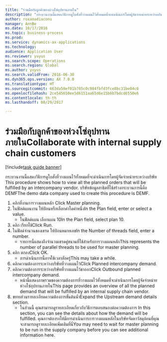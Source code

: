 ```yaml
--- 
title: "ร่วมมือกับลูกค้าของห่วงโซ่อุปทานภายใน"
description: "กระบวนงานนี้แสดงวิธีการดูใบสั่งที่วางแผนไว้ทั้งหมดที่จะดำเนินการโดยผู้จัดจำหน่ายระหว่างบริษัท "
author: roxanadiaconu
manager: AnnBe
ms.date: 10/17/2016
ms.topic: business-process
ms.prod: 
ms.service: dynamics-ax-applications
ms.technology: 
audience: Application User
ms.reviewer: yuyus
ms.search.scope: Operations
ms.search.region: Global
ms.author: yuyus
ms.search.validFrom: 2016-06-30
ms.dyn365.ops.version: AX 7.0.0
ms.translationtype: HT
ms.sourcegitcommit: 663da58ef01b705c0c984fbfd3fce8bc31be04c6
ms.openlocfilehash: 2ce545650ee5d6151aa65d6e15b6b7bdcd6550e6
ms.contentlocale: th-th
ms.lasthandoff: 08/29/2017

---
```

# <a name="collaborate-with-internal-supply-chain-customers"></a><span data-ttu-id="176cd-103">ร่วมมือกับลูกค้าของห่วงโซ่อุปทานภายใน</span><span class="sxs-lookup"><span data-stu-id="176cd-103">Collaborate with internal supply chain customers</span></span>

[!include[task guide banner](../../includes/task-guide-banner.md)]

<span data-ttu-id="176cd-104">กระบวนงานนี้แสดงวิธีการดูใบสั่งที่วางแผนไว้ทั้งหมดที่จะดำเนินการโดยผู้จัดจำหน่ายระหว่างบริษัท </span><span class="sxs-lookup"><span data-stu-id="176cd-104">This procedure shows how to view all the planned orders that will be fulfilled by an intercompany vendor.</span></span> <span data-ttu-id="176cd-105">บริษัทข้อมูลสาธิตที่ใช้สร้างกระบวนการนี้คือ DEMF</span><span class="sxs-lookup"><span data-stu-id="176cd-105">The demo data company used to create this procedure is DEMF.</span></span>

1. <span data-ttu-id="176cd-106">คลิกที่งานการวางแผนหลัก </span><span class="sxs-lookup"><span data-stu-id="176cd-106">Click Master planning.</span></span>
2. <span data-ttu-id="176cd-107">ในฟิลด์แผนงาน ให้ป้อนหรือเลือกค่าใดค่าหนึ่ง</span><span class="sxs-lookup"><span data-stu-id="176cd-107">In the Plan field, enter or select a value.</span></span>
    * <span data-ttu-id="176cd-108">ในฟิลด์แผน เลือกแผน 10</span><span class="sxs-lookup"><span data-stu-id="176cd-108">In the Plan field, select plan 10.</span></span>  
3. <span data-ttu-id="176cd-109">คลิก เรียกใช้</span><span class="sxs-lookup"><span data-stu-id="176cd-109">Click Run.</span></span>
4. <span data-ttu-id="176cd-110">ในฟิลด์จำนวนของเธรด ให้ป้อนหมายเลข</span><span class="sxs-lookup"><span data-stu-id="176cd-110">In the Number of threads field, enter a number.</span></span>
    * <span data-ttu-id="176cd-111">รายการนี้แสดงถึงจำนวนเธรดคู่ขนานที่ใช้สำหรับการวางแผนหลัก</span><span class="sxs-lookup"><span data-stu-id="176cd-111">This represents the number of parallel threads to be used for master planning.</span></span>  
5. <span data-ttu-id="176cd-112">คลิก ตกลง</span><span class="sxs-lookup"><span data-stu-id="176cd-112">Click OK.</span></span>
    * <span data-ttu-id="176cd-113">การดำเนินการนี้อาจใช้เวลาสักครู่</span><span class="sxs-lookup"><span data-stu-id="176cd-113">This may take a while.</span></span>  
6. <span data-ttu-id="176cd-114">คลิกความต้องการระหว่างบริษัทที่วางแผนไว้</span><span class="sxs-lookup"><span data-stu-id="176cd-114">Click Planned intercompany demand.</span></span>
7. <span data-ttu-id="176cd-115">คลิกความต้องการระหว่างบริษัทที่วางแผนไว้ขาออก</span><span class="sxs-lookup"><span data-stu-id="176cd-115">Click Outbound planned intercompany demand.</span></span>
    * <span data-ttu-id="176cd-116">หน้านี้แสดงภาพรวมของความต้องการที่วางแผนไว้ทั้งหมดที่จะดำเนินการโดยผู้จัดจำหน่ายห่วงโซ่อุปทานภายใน</span><span class="sxs-lookup"><span data-stu-id="176cd-116">This page provides an overview of all the planned demand that will be fulfilled by an internal supply chain vendor.</span></span>  
8. <span data-ttu-id="176cd-117">ขยายส่วนรายละเอียดความต้องการขั้นต้นน้ำ</span><span class="sxs-lookup"><span data-stu-id="176cd-117">Expand the Upstream demand details section.</span></span>
    * <span data-ttu-id="176cd-118">ในส่วนนี้ คุณสามารถดูรายละเอียดเกี่ยวกับวิธีการตอบสนองต่อความต้องการ </span><span class="sxs-lookup"><span data-stu-id="176cd-118">In this section, you can see the details about how the demand will be fulfilled.</span></span> <span data-ttu-id="176cd-119">คุณอาจต้องรอให้มีการดำเนินการการวางแผนหลักในบริษัทจัดหาวัสดุก่อนที่คุณจะสามารถดูรายละเอียดเพิ่มเติมที่นี่</span><span class="sxs-lookup"><span data-stu-id="176cd-119">You may need to wait for master planning to be run in the supply company before you can see additional information here.</span></span>  


